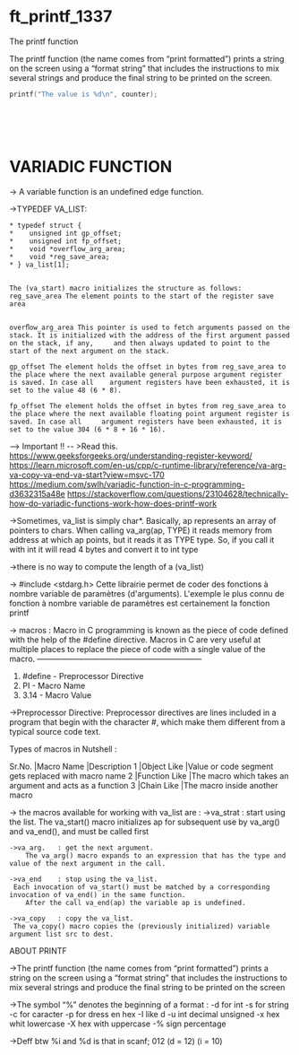 # ft_printf_1337
The printf function

The printf function (the name comes from “print formatted”) prints a string on the screen using a “format string” that includes the instructions to mix several strings and produce the final string to be printed on the screen.

```c
printf("The value is %d\n", counter);
```
<Br><br><br>
# VARIADIC FUNCTION

-> A variable function is an undefined edge function.

->TYPEDEF VA_LIST:

	* typedef struct {
	*    unsigned int gp_offset;
	*    unsigned int fp_offset;
	*    void *overflow_arg_area;
	*    void *reg_save_area;  
	* } va_list[1];


	The (va_start) macro initializes the structure as follows:
	reg_save_area The element points to the start of the register save area
	

	overﬂow_arg_area This pointer is used to fetch arguments passed on the stack. It is initialized with the address of the first argument passed on the stack, if any, 	and then always updated to point to the start of the next argument on the stack.

	gp_offset The element holds the offset in bytes from reg_save_area to the place where the next available general purpose argument register is saved. In case all 	argument registers have been exhausted, it is set to the value 48 (6 * 8).

	fp_offset The element holds the offset in bytes from reg_save_area to the place where the next available floating point argument register is saved. In case all 	argument registers have been exhausted, it is set to the value 304 (6 * 8 + 16 * 16).

--> Important !! -- >Read this. 
https://www.geeksforgeeks.org/understanding-register-keyword/
https://learn.microsoft.com/en-us/cpp/c-runtime-library/reference/va-arg-va-copy-va-end-va-start?view=msvc-170
https://medium.com/swlh/variadic-function-in-c-programming-d3632315a48e
https://stackoverflow.com/questions/23104628/technically-how-do-variadic-functions-work-how-does-printf-work

->Sometimes, va_list is simply char*. Basically, ap represents an array of pointers to chars. When calling va_arg(ap, TYPE) it reads memory from address at which ap points, but it reads it as TYPE type. So, if you call it with int it will read 4 bytes and convert it to int type

->there is no way to compute the length of a (va_list)


-> #include <stdarg.h>
	Cette librairie permet de coder des fonctions à nombre variable de paramètres (d'arguments). L'exemple le plus connu de fonction à nombre variable de paramètres est 	certainement la fonction printf


-> macros :
	Macro in C programming is known as the piece of code defined with the help of the #define directive. Macros in C are very useful 	at multiple places to replace 	the piece of code with a single value of the macro.
                            —————————————————————
   1. #define - Preprocessor Directive
   2. PI - Macro Name
   3. 3.14 - Macro Value

->Preprocessor Directive: 
    Preprocessor directives are lines included in a program that begin with the character #, which make them different from a typical source code text.

Types of macros in Nutshell :

Sr.No.	|Macro Name	|Description
1	|Object Like	|Value or code segment gets replaced with macro name
2	|Function Like	|The macro which takes an argument and acts as a function
3	|Chain Like	|The macro inside another macro

-> the macros available for working with va_list are :
	->va_strat  : start using the list.
    	The va_start() macro initializes ap for subsequent use by va_arg() and va_end(), and must be called first

	->va_arg.   : get the next argument.
    	The va_arg() macro expands to an expression that has the type and value of the next argument in the call.

	->va_end    : stop using the va_list.
   	 Each invocation of va_start() must be matched by a corresponding invocation of va_end() in the same function.
    	After the call va_end(ap) the variable ap is undefined.

	->va_copy   : copy the va_list.
   	 The va_copy() macro copies the (previously initialized) variable argument list src to dest.

ABOUT PRINTF

->The printf function (the name comes from “print formatted”) prints a string on the screen using a “format string” that includes the instructions to mix several strings and produce the final string to be printed on the screen

->The symbol “%” denotes the beginning of a format :
	-d for int
	-s for string
	-c for caracter
	-p for dress en hex
	-I like d
	-u int decimal unsigned
	-x hex whit lowercase
	-X hex with uppercase
	-% sign percentage
 
->Deff btw %i and %d is that in scanf; 012 (d = 12) (i = 10)